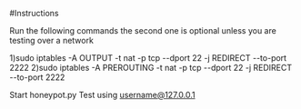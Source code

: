 #Instructions


Run the following commands
the second one is optional unless you are testing over a network

1)sudo iptables -A OUTPUT -t nat -p tcp --dport 22 -j REDIRECT --to-port 2222
2)sudo iptables -A PREROUTING -t nat -p tcp --dport 22 -j REDIRECT --to-port 2222

Start honeypot.py
Test using username@127.0.0.1
